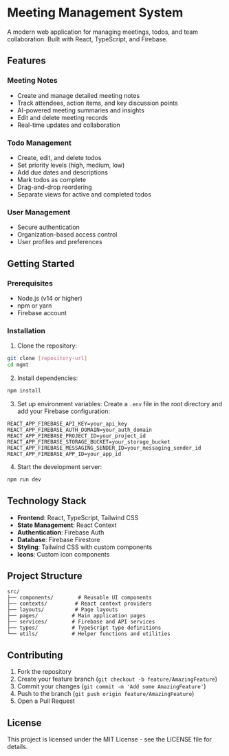 # Meeting Management System

A modern web application for managing meetings, todos, and team collaboration. Built with React, TypeScript, and Firebase.

## Features

### Meeting Notes
- Create and manage detailed meeting notes
- Track attendees, action items, and key discussion points
- AI-powered meeting summaries and insights
- Edit and delete meeting records
- Real-time updates and collaboration

### Todo Management
- Create, edit, and delete todos
- Set priority levels (high, medium, low)
- Add due dates and descriptions
- Mark todos as complete
- Drag-and-drop reordering
- Separate views for active and completed todos

### User Management
- Secure authentication
- Organization-based access control
- User profiles and preferences

## Getting Started

### Prerequisites
- Node.js (v14 or higher)
- npm or yarn
- Firebase account

### Installation

1. Clone the repository:
```bash
git clone [repository-url]
cd mgmt
```

2. Install dependencies:
```bash
npm install
```

3. Set up environment variables:
Create a `.env` file in the root directory and add your Firebase configuration:
```
REACT_APP_FIREBASE_API_KEY=your_api_key
REACT_APP_FIREBASE_AUTH_DOMAIN=your_auth_domain
REACT_APP_FIREBASE_PROJECT_ID=your_project_id
REACT_APP_FIREBASE_STORAGE_BUCKET=your_storage_bucket
REACT_APP_FIREBASE_MESSAGING_SENDER_ID=your_messaging_sender_id
REACT_APP_FIREBASE_APP_ID=your_app_id
```

4. Start the development server:
```bash
npm run dev
```

## Technology Stack

- **Frontend**: React, TypeScript, Tailwind CSS
- **State Management**: React Context
- **Authentication**: Firebase Auth
- **Database**: Firebase Firestore
- **Styling**: Tailwind CSS with custom components
- **Icons**: Custom icon components

## Project Structure

```
src/
├── components/        # Reusable UI components
├── contexts/         # React context providers
├── layouts/          # Page layouts
├── pages/           # Main application pages
├── services/        # Firebase and API services
├── types/           # TypeScript type definitions
└── utils/           # Helper functions and utilities
```

## Contributing

1. Fork the repository
2. Create your feature branch (`git checkout -b feature/AmazingFeature`)
3. Commit your changes (`git commit -m 'Add some AmazingFeature'`)
4. Push to the branch (`git push origin feature/AmazingFeature`)
5. Open a Pull Request

## License

This project is licensed under the MIT License - see the LICENSE file for details.

